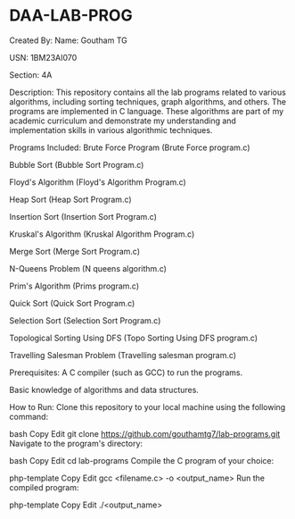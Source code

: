 # DAA-LAB-PROG

Created By:
Name: Goutham TG

USN: 1BM23AI070

Section: 4A

Description:
This repository contains all the lab programs related to various algorithms, including sorting techniques, graph algorithms, and others. The programs are implemented in C language. These algorithms are part of my academic curriculum and demonstrate my understanding and implementation skills in various algorithmic techniques.

Programs Included:
Brute Force Program (Brute Force program.c)

Bubble Sort (Bubble Sort Program.c)

Floyd's Algorithm (Floyd's Algorithm Program.c)

Heap Sort (Heap Sort Program.c)

Insertion Sort (Insertion Sort Program.c)

Kruskal's Algorithm (Kruskal Algorithm Program.c)

Merge Sort (Merge Sort Program.c)

N-Queens Problem (N queens algorithm.c)

Prim's Algorithm (Prims program.c)

Quick Sort (Quick Sort Program.c)

Selection Sort (Selection Sort Program.c)

Topological Sorting Using DFS (Topo Sorting Using DFS program.c)

Travelling Salesman Problem (Travelling salesman program.c)

Prerequisites:
A C compiler (such as GCC) to run the programs.

Basic knowledge of algorithms and data structures.

How to Run:
Clone this repository to your local machine using the following command:

bash
Copy
Edit
git clone https://github.com/gouthamtg7/lab-programs.git
Navigate to the program's directory:

bash
Copy
Edit
cd lab-programs
Compile the C program of your choice:

php-template
Copy
Edit
gcc <filename.c> -o <output_name>
Run the compiled program:

php-template
Copy
Edit
./<output_name>
